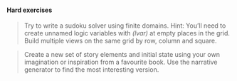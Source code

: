 #### Hard exercises

> Try to write a sudoku solver using finite domains. Hint: You&#8217;ll need to create unnamed logic variables with *(lvar)* at empty places in the grid. Build multiple views on the same grid by row, column and square.

> Create a new set of story elements and initial state using your own imagination or inspiration from a favourite book. Use the narrative generator to find the most interesting version.
